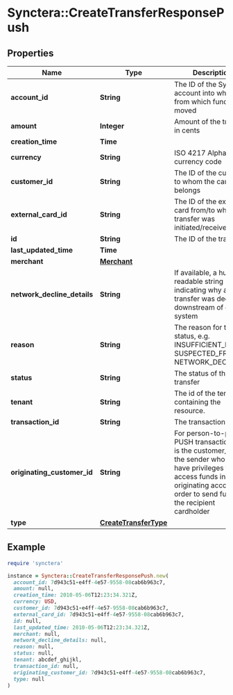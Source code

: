 # Synctera::CreateTransferResponsePush

## Properties

| Name | Type | Description | Notes |
| ---- | ---- | ----------- | ----- |
| **account_id** | **String** | The ID of the Synctera account into which or from which funds were moved |  |
| **amount** | **Integer** | Amount of the transfer in cents |  |
| **creation_time** | **Time** |  |  |
| **currency** | **String** | ISO 4217  Alpha-3 currency code |  |
| **customer_id** | **String** | The ID of the customer to whom the card belongs |  |
| **external_card_id** | **String** | The ID of the external card from/to which the transfer was initiated/received |  |
| **id** | **String** | The ID of the transfer |  |
| **last_updated_time** | **Time** |  |  |
| **merchant** | [**Merchant**](Merchant.md) |  |  |
| **network_decline_details** | **String** | If available, a human readable string indicating why a transfer was declined downstream of our system | [optional] |
| **reason** | **String** | The reason for the status, e.g. INSUFFICIENT_FUNDS, SUSPECTED_FRAUD, NETWORK_DECLINED | [optional] |
| **status** | **String** | The status of the transfer |  |
| **tenant** | **String** | The id of the tenant containing the resource.  |  |
| **transaction_id** | **String** | The transaction ID | [optional] |
| **originating_customer_id** | **String** | For person-to-person PUSH transactions this is the customer_id of the sender who must have privileges to access funds in the originating account in order to send funds to the recipient cardholder | [optional] |
| **type** | [**CreateTransferType**](CreateTransferType.md) |  |  |

## Example

```ruby
require 'synctera'

instance = Synctera::CreateTransferResponsePush.new(
  account_id: 7d943c51-e4ff-4e57-9558-08cab6b963c7,
  amount: null,
  creation_time: 2010-05-06T12:23:34.321Z,
  currency: USD,
  customer_id: 7d943c51-e4ff-4e57-9558-08cab6b963c7,
  external_card_id: 7d943c51-e4ff-4e57-9558-08cab6b963c7,
  id: null,
  last_updated_time: 2010-05-06T12:23:34.321Z,
  merchant: null,
  network_decline_details: null,
  reason: null,
  status: null,
  tenant: abcdef_ghijkl,
  transaction_id: null,
  originating_customer_id: 7d943c51-e4ff-4e57-9558-08cab6b963c7,
  type: null
)
```

